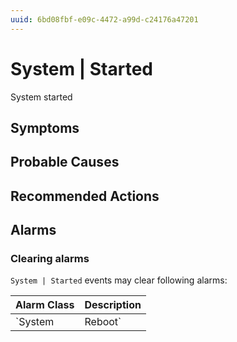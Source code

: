 ```yaml
---
uuid: 6bd08fbf-e09c-4472-a99d-c24176a47201
---
```

# System | Started

System started

## Symptoms

## Probable Causes

## Recommended Actions

## Alarms

### Clearing alarms

`System | Started` events may clear following alarms:

Alarm Class | Description
--- | ---
`System | Reboot` | dispose
